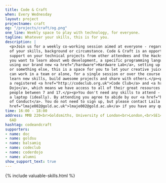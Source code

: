 ```yaml
---
title: Code & Craft
when: Every Wednesday
layout: project
projectname: craft
og: "/projects/craft/og.png"
one_line: Weekly space to play with technology, for everyone.
tagline: Whatever your skills, this is for you.
description: |
  <p>Join us for a weekly co-working session aimed at everyone - regardless
  of your skills, background or circumstance. Code & Craft is an opportunity to get
  support on your technical projects from other attendees and the Hacksmiths team.</p><p>Whether
  you want to learn about web development, a specific programming language, electronics
  using our brand new <a href="/hardware">Hardware Lab</a>, setting up an online business,
  or something else, this is a space for you to let your creative juices flow. You
  can work in a team or alone, for a single session or over the course of many, to
  learn new skills, build awesome projects and share with others.</p><p>We're also
  a registered <a href="http://codeclub.org.uk">Code Club</a> and <a href="http://coderdojo.com">Coder
  Dojo</a>, which means we have access to all of their great resources aimed at young
  people between 7 and 17.</p><p>You don't need any skills to attend - just bring
  a laptop (ideally). By attending you agree to abide by our <a href="https://github.com/hacksmiths/code-of-conduct">Code
  of Conduct</a>. You do not need to sign up, but please contact Laila Majeed at <a
  href="lmaje002@gold.ac.uk">lmaje002@gold.ac.uk</a> if you have any questions.</p><p><b>We support our striking lecturers. As a result, we will not run Code & Craft on the following dates: Feb 28, March 7, March 14.</b></p>
time: 16:00 - 18:00
address: MMB 220<br>Goldsmiths, University of London<br>London,<br>SE14
  6AD
hashtag: codeandcraft
supporters:
- name: doc
- name: goldsu
- name: balsamiq
- name: codeclub
- name: coderdojo
- name: alumni
show_support_text: true
---
```


{% include valuable-skills.html %}
